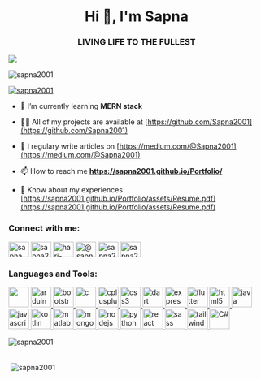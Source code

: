 <h1 align="center">Hi 👋, I'm Sapna</h1>
<h3 align="center">LIVING LIFE TO THE FULLEST</h3>

<img src="https://user-images.githubusercontent.com/56690856/98228904-38d93a00-1f7f-11eb-8635-1293f08aa344.png"/>

<p align="left"> <img src="https://komarev.com/ghpvc/?username=sapna2001&label=Profile%20views&color=0e75b6&style=flat" alt="sapna2001" /> </p>

<p align="left"> <a href="https://github.com/ryo-ma/github-profile-trophy"><img src="https://github-profile-trophy.vercel.app/?username=sapna2001" alt="sapna2001" /></a> </p>

- 🌱 I’m currently learning **MERN stack**

- 👨‍💻 All of my projects are available at [https://github.com/Sapna2001](https://github.com/Sapna2001)

- 📝 I regulary write articles on [https://medium.com/@Sapna2001](https://medium.com/@Sapna2001)

- 📫 How to reach me **https://sapna2001.github.io/Portfolio/**

- 📄 Know about my experiences [https://sapna2001.github.io/Portfolio/assets/Resume.pdf](https://sapna2001.github.io/Portfolio/assets/Resume.pdf)

<h3 align="left">Connect with me:</h3>
<p align="left">
<a href="https://twitter.com/sapna_2001" target="blank"><img align="center" src="https://api.iconify.design/logos:twitter.svg" alt="sapna_2001" height="30" width="40" /></a>
<a href="https://linkedin.com/in/sapna2001/" target="blank"><img align="center" src="https://api.iconify.design/logos:linkedin-icon.svg" alt="sapna2001/" height="30" width="40" /></a>
<a href="https://stackoverflow.com/users/hari-sapna-nair" target="blank"><img align="center" src="https://api.iconify.design/logos:stackoverflow-icon.svg" alt="hari-sapna-nair" height="30" width="40" /></a>
<a href="https://medium.com/@sapna2001" target="blank"><img align="center" src="https://www.vectorlogo.zone/util/preview.html?image=/logos/medium/medium-icon.svg" alt="@sapna2001" height="30" width="40" /></a>
<a href="https://www.leetcode.com/sapna2001" target="blank"><img align="center" src="https://upload.wikimedia.org/wikipedia/commons/0/0a/LeetCode_Logo_black_with_text.svg" alt="sapna2001" height="30" width="40" /></a>
<a href="https://www.quora.com/profile/Sapna-191" target="blank"><img align="center" src="https://api.iconify.design/logos:quora.svg" alt="sapna2001" height="30" width="40" /></a>
</p>
  
<h3 align="left">Languages and Tools:</h3>
<p align="left"> 
  <a href="https://developer.android.com" target="_blank"><img src="https://www.vectorlogo.zone/logos/android/android-official.svg" background-color:"red" width="40" height="40"/></a>
  <a href="https://www.arduino.cc/" target="_blank"> <img src="https://cdn.worldvectorlogo.com/logos/arduino-1.svg" alt="arduino" width="40" height="40"/> </a> 
  <a href="https://getbootstrap.com" target="_blank"> <img src="https://www.vectorlogo.zone/logos/getbootstrap/getbootstrap-icon.svg" alt="bootstrap" width="40" height="40"/> </a> 
  <a href="https://www.cprogramming.com/" target="_blank"> <img src="https://api.iconify.design/noto:letter-c.svg" alt="c" width="40" height="40"/> </a>  
  <a href="https://www.w3schools.com/cpp/" target="_blank"> <img src="https://api.iconify.design/logos:c-plusplus.svg" alt="cplusplus" width="40" height="40"/> </a>
  <a href="https://www.w3schools.com/css/" target="_blank"> <img src="https://api.iconify.design/logos:css-3.svg" alt="css3" width="40" height="40"/> </a>
  <a href="https://dart.dev" target="_blank"> <img src="https://www.vectorlogo.zone/logos/dartlang/dartlang-icon.svg" alt="dart" width="40" height="40"/> </a> 
  <a href="https://expressjs.com" target="_blank"> <img src="https://www.vectorlogo.zone/logos/expressjs/expressjs-ar21.svg" alt="express" width="40" height="40"/> </a> 
  <a href="https://flutter.dev" target="_blank"> <img src="https://www.vectorlogo.zone/logos/flutterio/flutterio-icon.svg" alt="flutter" width="40" height="40"/> </a> 
  <a href="https://www.w3.org/html/" target="_blank"> <img src="https://www.vectorlogo.zone/logos/w3_html5/w3_html5-icon.svg" alt="html5" width="40" height="40"/> </a> 
  <a href="https://www.java.com" target="_blank"> <img src="https://api.iconify.design/logos:java.svg" alt="java" width="40" height="40"/> </a> 
  <a href="https://developer.mozilla.org/en-US/docs/Web/JavaScript" target="_blank"> <img src="https://api.iconify.design/logos:javascript.svg" alt="javascript" width="40" height="40"/> </a> 
  <a href="https://kotlinlang.org" target="_blank"> <img src="https://www.vectorlogo.zone/logos/kotlinlang/kotlinlang-icon.svg" alt="kotlin" width="40" height="40"/> </a> 
  <a href="https://www.mathworks.com/" target="_blank"> <img src="https://api.iconify.design/vscode-icons:file-type-matlab.svg" alt="matlab" width="40" height="40"/> </a> 
  <a href="https://www.mongodb.com/" target="_blank"> <img src="https://api.iconify.design/logos:mongodb.svg" alt="mongodb" width="40" height="40"/> </a> 
  <a href="https://nodejs.org" target="_blank"> <img src="https://api.iconify.design/logos:nodejs.svg" alt="nodejs" width="40" height="40"/> </a> 
  <a href="https://www.python.org" target="_blank"> <img src="https://api.iconify.design/logos:python.svg" alt="python" width="40" height="40"/> </a>
  <a href="https://reactjs.org/" target="_blank"> <img src="https://api.iconify.design/logos:react.svg" alt="react" width="40" height="40"/> </a> 
  <a href="https://sass-lang.com" target="_blank"> <img src="https://api.iconify.design/logos:sass.svg" alt="sass" width="40" height="40"/> </a> <a href="https://tailwindcss.com/" target="_blank"> <img src="https://www.vectorlogo.zone/logos/tailwindcss/tailwindcss-icon.svg" alt="tailwind" width="40" height="40"/> </a> 
  <a href="https://www.w3schools.com/cs/" target="_blank"> <img src="https://api.iconify.design/logos:c-sharp.svg" alt="C#" width="40" height="40"/> </a> 
</p>

<p><img align="left" src="https://github-readme-stats.vercel.app/api/top-langs?username=sapna2001&show_icons=true&locale=en&layout=compact" alt="sapna2001" /></p></br></br>

<p>&nbsp;<img align="center" src="https://github-readme-stats.vercel.app/api?username=sapna2001&show_icons=true&locale=en" alt="sapna2001" /></p>




